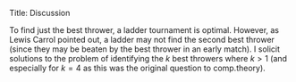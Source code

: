 Title: Discussion

To find just the best thrower, a ladder tournament is optimal. However, as Lewis Carrol pointed out, a ladder may not find the second best thrower (since they may be beaten by the best thrower in an early match). I solicit solutions to the problem of identifying the $k$ best throwers where $k > 1$ (and especially for $k=4$ as this was the original question to comp.theory). 

